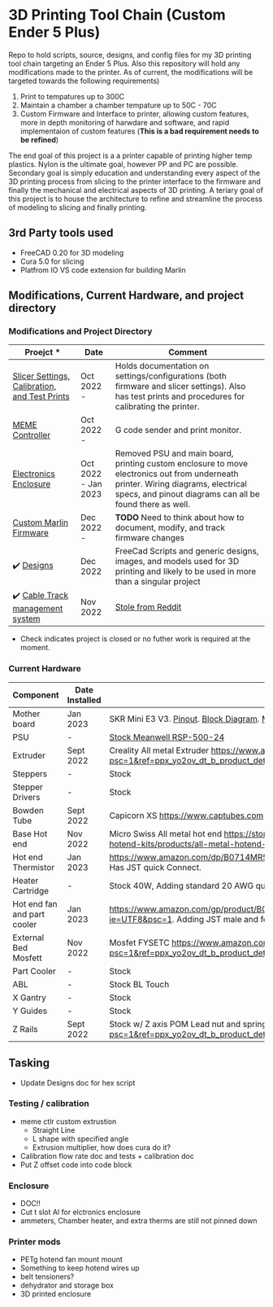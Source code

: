 # 3D Printing Tool Chain (Custom Ender 5 Plus)
Repo to hold scripts, source, designs, and config files for my 3D printing tool chain targeting an Ender 5 Plus. Also this repository will hold any modifications made to the printer. As of current, the modifications will be targeted towards the following requirements)

1) Print to tempatures up to 300C
2) Maintain a chamber a chamber tempature up to  50C - 70C
3) Custom Firmware and Interface to printer, allowing custom features, more in depth monitoring of harwdare and software, and rapid implementaion of custom features (**This is a bad requirement needs to be refined**) 

The end goal of this project is a a printer capable of printing higher temp plastics. Nylon is the ultimate goal, however PP and PC are possible. Secondary goal is simply education and understanding every aspect of the 3D printing process from slicing to the printer interface to the firmware and finally the mechanical and electrical aspects of 3D printing. A teriary goal of this project is to house the architecture to refine and streamline the process of modeling to slicing and finally printing.

## 3rd Party tools used

* FreeCAD 0.20 for 3D modeling
* Cura 5.0 for slicing 
* Platfrom IO VS code extension for building Marlin 

## Modifications, Current Hardware, and project directory

### Modifications and Project Directory

| Proejct *| Date | Comment |
| --- | --- | --- |
|  [Slicer Settings, Calibration, and Test Prints](Calibration_Test_Prints) | Oct 2022 - | Holds documentation on settings/configurations (both firmware and slicer settings). Also has test prints and procedures for calibrating the printer. |
| [MEME Controller](meme_ctlr) | Oct 2022 - | G code sender and print monitor.  |
| [Electronics Enclosure](Printer_Mods/Electronic_Enclosure) | Oct 2022 - Jan 2023 | Removed PSU and main board, printing custom enclosure to move electronics out from underneath printer. Wiring diagrams, electrical specs, and pinout diagrams can all be found there as well. |
| [Custom Marlin Firmware](marlin) | Dec 2022 - | **TODO** Need to think about how to document, modify, and track firmware changes |
| :heavy_check_mark: [Designs](Designs) | Dec 2022 | FreeCad Scripts and generic designs, images, and models used for 3D printing and likely to be used in more than a singular project |
| :heavy_check_mark: [Cable Track management system](Printer_Mods/Cable_Track) | Nov 2022 | [Stole from Reddit](https://www.reddit.com/r/ender5plus/comments/so2ulf/ender_5_plus_cable_chain_solution/) |

* Check indicates project is closed or no futher work is required at the moment.


### Current Hardware


| Component | Date Installed | Comment |
| --- | --- | --- |
| Mother board | Jan 2023 | SKR Mini E3 V3. [Pinout](DataSheets/BTT%20E3%20SKR%20MINI%20V3.0_PIN.pdf). [Block Diagram](DataSheets/BTT%20E3%20SKR%20MINI%20V3.0_SCH.pdf). [MCU](DataSheets/stm32g0b1cc-2042221.pdf) |
| PSU | - | [Stock Meanwell RSP-500-24](DataSheets/MeanWell_500_Datasheet.pdf) |
| Extruder | Sept 2022 | Creality All metal Extruder https://www.amazon.com/dp/B07ZMFP2L8?psc=1&ref=ppx_yo2ov_dt_b_product_details |
| Steppers | - | Stock |
| Stepper Drivers | - | Stock |
| Bowden Tube | Sept 2022 | Capicorn XS https://www.captubes.com |
| Base Hot end | Nov 2022 | Micro Swiss All metal hot end https://store.micro-swiss.com/collections/all-metal-hotend-kits/products/all-metal-hotend-kit-for-cr-10 |
| Hot end Thermistor | Jan 2023 | https://www.amazon.com/dp/B0714MR5BC?psc=1&ref=ppx_yo2ov_dt_b_product_details. Has JST quick Connect. |
| Heater Cartridge | - | Stock 40W, Adding standard 20 AWG quick connects to make changing hotend faster. |
| Hot end fan and part cooler | Jan 2023 | https://www.amazon.com/gp/product/B08N8YDQCD/ref=ppx_yo_dt_b_asin_title_o00_s01?ie=UTF8&psc=1. Adding JST male and female at hot end. |
| External Bed Mosfett | Nov 2022 | Mosfet FYSETC https://www.amazon.com/dp/B07C4PGXFK?psc=1&ref=ppx_yo2ov_dt_b_product_details |
| Part Cooler | - | Stock |
| ABL | - | Stock BL Touch |
| X Gantry | - | Stock |
| Y Guides | - | Stock |
| Z Rails | Sept 2022 | Stock w/ Z axis POM Lead nut and spring https://www.amazon.com/dp/B07XYR3F4C?psc=1&ref=ppx_yo2ov_dt_b_product_details |

## Tasking

* Update Designs doc for hex script

### Testing / calibration
* meme ctlr custom extrustion
    * Straight Line
    * L shape with specified angle
    * Extrusion multiplier, how does cura do it?
* Calibration flow rate doc and tests + calibration doc
* Put Z offset code into code block

### Enclosure
* DOC!!
* Cut t slot Al for elctronics enclosure
* ammeters, Chamber heater, and extra therms are still not pinned down

### Printer mods
* PETg hotend fan mount mount
* Something to keep hotend wires up
* belt tensioners?
* dehydrator and storage box
* 3D printed enclosure